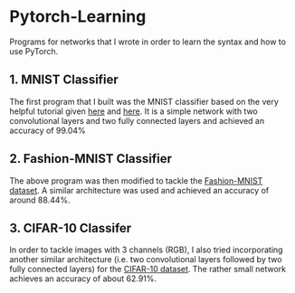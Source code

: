 # Pytorch-Learning

Programs for networks that I wrote in order to learn the syntax and how to use PyTorch. 

## 1. MNIST Classifier

The first program that I built was the MNIST classifier based on the very helpful tutorial given [here](https://github.com/yunjey/pytorch-tutorial) and [here](https://github.com/pytorch/examples/). 
It is a simple network with two convolutional layers and two fully connected layers and achieved an accuracy of 99.04%

## 2. Fashion-MNIST Classifier

The above program was then modified to tackle the [Fashion-MNIST dataset](https://github.com/zalandoresearch/fashion-mnist). A similar architecture was used and achieved an accuracy of around 88.44%.

## 3. CIFAR-10 Classifer

In order to tackle images with 3 channels (RGB), I also tried incorporating another similar architecture (i.e. two convolutional layers followed by two fully connected layers) for the [CIFAR-10 dataset](https://www.cs.toronto.edu/~kriz/cifar.html). The rather small network achieves an accuracy of about 62.91%.
